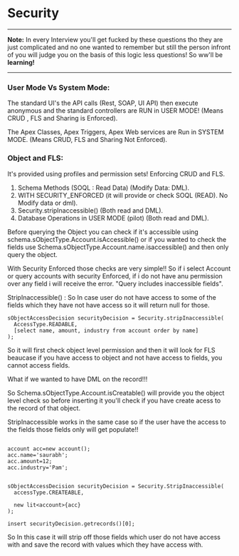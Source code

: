 # Security

<hr>

**Note:** In every Interview you'll get fucked by these questions tho they are just complicated and no one wanted to remember but still the person infront of you will judge you on the basis of this logic less questions! So ww'll be **learning!**

<hr>

### User Mode Vs System Mode:

The standard UI's the API calls (Rest, SOAP, UI API) then execute anonymous and the standard controllers are RUN in USER MODE! (Means CRUD , FLS and Sharing is Enforced).

The Apex Classes, Apex Triggers, Apex Web services are Run in SYSTEM MODE. (Means CRUD, FLS and Sharing Not Enforced).


### Object and FLS:

It's provided using profiles and permission sets! Enforcing CRUD and FLS.

1. Schema Methods  (SOQL : Read Data) (Modify Data: DML).
2. WITH SECURITY_ENFORCED (it will provide or check SOQL (READ). No Modify data or dml).
3. Security.stripInaccessible() (Both read and DML).
4. Database Operations in USER MODE (pilot) (Both read and DML).


Before querying the Object you can check if it's accessible using schema.sObjectType.Account.isAccessible() or if you wanted to check the fields use Schema.sObjectType.Account.name.isaccessible() and then only query the object.

With Security Enforced those checks are very simple!! So if i select Account or query accounts with security Enforced, if i do not have anu permission over any field i will receive the error. "Query includes inaccessible fields".

StripInaccessible() : So In case user do not have access to some of the fields which they have not have access so it will return null for those.

``` apex
sObjectAccessDecision securityDecision = Security.stripInaccessible(
  AccessType.READABLE,
  [select name, amount, industry from account order by name]
);
```

So it will first check object level permission and then it will look for FLS beaucase if you have access to object and not have access to fields, you cannot access fields.

What if we wanted to have DML on the record!!!

So Schema.sObjectType.Account.isCreatable() will provide you the object level check so before inserting it you'll check if you have create acess to the record of that object.

StripInaccessible works in the same case so if the user have the access to the fields those fields only will get populate!!

```apex

account acc=new account();
acc.name='saurabh';
acc.amount=12;
acc.industry='Pam';


sObjectAccessDecision securityDecision = Security.StripInaccessible(
  accessType.CREATEABLE,

  new lit<account>{acc}
);

insert securityDecision.getrecords()[0];

```

So In this case it will strip off those fields which user do not have access with and save the record with values which they have access with.
